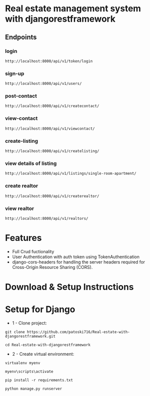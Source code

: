#   Real estate management system with djangorestframework

## Endpoints

###   login
```
http://localhost:8000/api/v1/token/login
```
### sign-up
```
http://localhost:8000/api/v1/users/
```

### post-contact
```
http://localhost:8000/api/v1/createcontact/
```
### view-contact

```
http://localhost:8000/api/v1/viewcontact/
```
### create-listing

```
http://localhost:8000/api/v1/createlisting/
```

### view details of listing

```
http://localhost:8000/api/v1/listings/single-room-apartment/
```

### create realtor
```
http://localhost:8000/api/v1/createrealtor/
```
### view realtor
```
http://localhost:8000/api/v1/realtors/
```




# Features
* Full Crud fuctionality
* User Authentication with auth token using TokenAuthentication
* django-cors-headers for handling the server headers required for Cross-Origin Resource Sharing (CORS).


# Download & Setup Instructions

# Setup for Django

* 1 - Clone project: 
```
git clone https://github.com/patoski716/Real-estate-with-djangorestframework.git
```
```
cd Real-estate-with-djangorestframework
```
* 2 - Create virtual environment: 

```
virtualenv myenv
```
```
myenv\scripts\activate
```
```
pip install -r requirements.txt
```
```
python manage.py runserver
```

